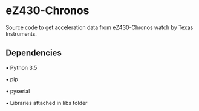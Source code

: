 # eZ430-Chronos
Source code to get acceleration data from eZ430-Chronos watch by Texas Instruments.

## Dependencies
  • Python 3.5
  
  • pip
  
  • pyserial
  
  • Libraries attached in libs folder

